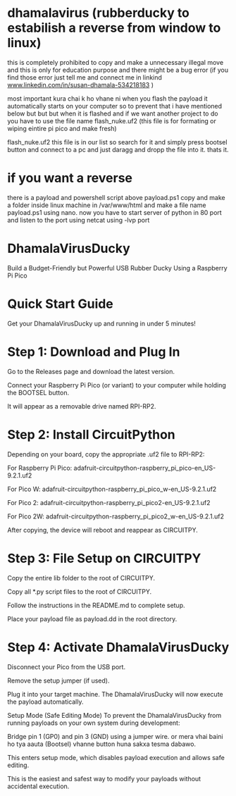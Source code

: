# dhamalavirus (rubberducky to estabilish a reverse from window to linux)
this is completely prohibited to copy and make a unnecessary illegal move and this is only for education purpose and there might be a bug error (if you find those error just tell me and connect me in linkind www.linkedin.com/in/susan-dhamala-534218183 )

most important kura chai k ho vhane ni when you flash the payload it automatically starts on your computer so to prevent that i have mentioned below but but but when it is flashed and if we want another project to do you have to use the file name flash_nuke.uf2 (this file is for formating or wiping eintire pi pico and make fresh) 

 flash_nuke.uf2 this file is in our list so search for it and simply press bootsel button and connect to a pc and just daragg and dropp the file into it. thats it. 
# if you want a reverse 
there is a payload and powershell script above payload.ps1 copy and make a folder inside  linux machine in /var/www/html and make a file name payload.ps1 using nano. now you have to start server of python in 80 port and listen to the port using netcat using -lvp port 
# DhamalaVirusDucky
Build a Budget-Friendly but Powerful USB Rubber Ducky Using a Raspberry Pi Pico

# Quick Start Guide
Get your DhamalaVirusDucky up and running in under 5 minutes!

# Step 1: Download and Plug In
Go to the Releases page and download the latest version.

Connect your Raspberry Pi Pico (or variant) to your computer while holding the BOOTSEL button.

It will appear as a removable drive named RPI-RP2.

# Step 2: Install CircuitPython
Depending on your board, copy the appropriate .uf2 file to RPI-RP2:

For Raspberry Pi Pico:
adafruit-circuitpython-raspberry_pi_pico-en_US-9.2.1.uf2

For Pico W:
adafruit-circuitpython-raspberry_pi_pico_w-en_US-9.2.1.uf2

For Pico 2:
adafruit-circuitpython-raspberry_pi_pico2-en_US-9.2.1.uf2

For Pico 2W:
adafruit-circuitpython-raspberry_pi_pico2_w-en_US-9.2.1.uf2

After copying, the device will reboot and reappear as CIRCUITPY.

# Step 3: File Setup on CIRCUITPY
Copy the entire lib folder to the root of CIRCUITPY.

Copy all *.py script files to the root of CIRCUITPY.

Follow the instructions in the README.md to complete setup.

Place your payload file as payload.dd in the root directory.

# Step 4: Activate DhamalaVirusDucky
Disconnect your Pico from the USB port.

Remove the setup jumper (if used).

Plug it into your target machine. The DhamalaVirusDucky will now execute the payload automatically.

Setup Mode (Safe Editing Mode)
To prevent the DhamalaVirusDucky from running payloads on your own system during development:

Bridge pin 1 (GP0) and pin 3 (GND) using a jumper wire. or mera vhai baini ho tya aauta (Bootsel) vhanne button huna sakxa tesma dabawo. 

This enters setup mode, which disables payload execution and allows safe editing.

This is the easiest and safest way to modify your payloads without accidental execution.
